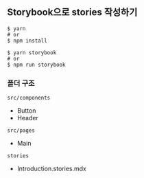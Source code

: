 ## Storybook으로 stories 작성하기

```shell
$ yarn
# or
$ npm install

$ yarn storybook
# or
$ npm run storybook
```

### 폴더 구조

`src/components`

- Button
- Header

`src/pages`

- Main

`stories`

- Introduction.stories.mdx
